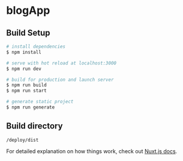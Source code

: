 # blogApp

## Build Setup

```bash
# install dependencies
$ npm install

# serve with hot reload at localhost:3000
$ npm run dev

# build for production and launch server
$ npm run build
$ npm run start

# generate static project
$ npm run generate
```

## Build directory
```
/deploy/dist
```

For detailed explanation on how things work, check out [Nuxt.js docs](https://nuxtjs.org).
